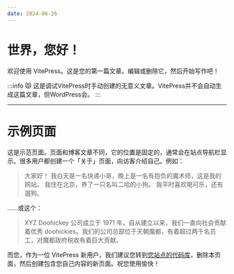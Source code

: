 ```yaml
---
date: 2024-06-26
---
```


# 世界，您好！

欢迎使用 VitePress。这是您的第一篇文章。编辑或删除它，然后开始写作吧！

:::info 😾
这是调试VitePress时手动创建的无意义文章。VitePress并不会自动生成这篇文章，但WordPress会。
:::

---

# 示例页面

这是示范页面。页面和博客文章不同，它的位置是固定的，通常会在站点导航栏显示。很多用户都创建一个「关于」页面，向访客介绍自己。例如：

> 大家好！ 我白天是一名快递小哥，晚上是一名有抱负的魔术师，这是我的网站。 我住在北京，养了一只名叫二哈的小狗。 我平时喜欢喝可乐，还有遛狗。

……或这个：

> XYZ Doohickey 公司成立于 1971 年，自从建立以来，我们一直向社会贡献着优秀 doohickies。我们的公司总部位于天朝魔都，有着超过两千名员工，对魔都政府税收有着巨大贡献。

而您，作为一位 VitePress 新用户，我们建议您转到[您站点的代码库](https://github.com/satgo1546/satgo1546.github.io)，删除本页面，然后创建包含您自己内容的新页面。祝您使用愉快！
